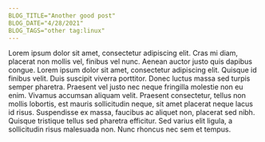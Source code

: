 ```yaml
---
BLOG_TITLE="Another good post"
BLOG_DATE="4/28/2021"
BLOG_TAGS="other tag:linux"
---
```


Lorem ipsum dolor sit amet, consectetur adipiscing elit. Cras mi diam, placerat non mollis vel, finibus vel nunc. Aenean auctor justo quis dapibus congue. Lorem ipsum dolor sit amet, consectetur adipiscing elit. Quisque id finibus velit. Duis suscipit viverra porttitor. Donec luctus massa sed turpis semper pharetra. Praesent vel justo nec neque fringilla molestie non eu enim. Vivamus accumsan aliquam velit. Praesent consectetur, tellus non mollis lobortis, est mauris sollicitudin neque, sit amet placerat neque lacus id risus. Suspendisse ex massa, faucibus ac aliquet non, placerat sed nibh. Quisque tristique tellus sed pharetra efficitur. Sed varius elit ligula, a sollicitudin risus malesuada non. Nunc rhoncus nec sem et tempus.

